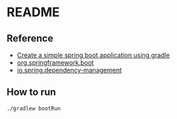 # README

## Reference
* [Create a simple spring boot application using gradle](https://jenciso.github.io/blog/create-a-simple-spring-boot-application-with-gradle/)
* [org.springframework.boot](https://plugins.gradle.org/plugin/org.springframework.boot)
* [io.spring.dependency-management](https://plugins.gradle.org/plugin/io.spring.dependency-management)

## How to run
```
./gradlew bootRun
```